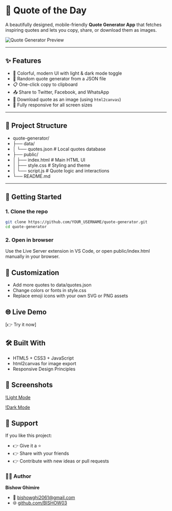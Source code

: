 # 🧘 Quote of the Day

A beautifully designed, mobile-friendly **Quote Generator App** that fetches inspiring quotes and lets you copy, share, or download them as images.

![Quote Generator Preview](https://github.com/bishow03/quote-generator/raw/main/preview.png)

---

## ✨ Features

- 🌈 Colorful, modern UI with light & dark mode toggle  
- 🔄 Random quote generator from a JSON file  
- 📋 One-click copy to clipboard  
- 📤 Share to Twitter, Facebook, and WhatsApp  
- 📸 Download quote as an image (using `html2canvas`)  
- 📱 Fully responsive for all screen sizes  

---

## 📂 Project Structure
- quote-generator/
- ├── data/
- │    └── quotes.json      # Local quotes database
- ├── public/
- │    ├── index.html       # Main HTML UI
- │    ├── style.css        # Styling and theme
- │    └── script.js        # Quote logic and interactions
- └── README.md

---

## 🚀 Getting Started

### 1. Clone the repo

```bash
git clone https://github.com/YOUR_USERNAME/quote-generator.git
cd quote-generator
```

### 2. Open in browser
Use the Live Server extension in VS Code, or open public/index.html manually in your browser.

## 🔧 Customization
- Add more quotes to data/quotes.json
- Change colors or fonts in style.css
- Replace emoji icons with your own SVG or PNG assets

## 🌐 Live Demo
[👉 Try it now]

## 🛠 Built With
- HTML5 + CSS3 + JavaScript
- html2canvas for image export
- Responsive Design Principles

## 📸 Screenshots
[!Light Mode](light_mode.png)


[!Dark  Mode](dark_mode.png)

## 🌟 Support
If you like this project:
- 👉 Give it a ⭐
- 👉 Share with your friends
- 👉 Contribute with new ideas or pull requests

### 👨‍💻 Author
   **Bishow Ghimire**
- 📧 bishowghi2061@gmail.com
- 🌐 [github.com/BISHOW03]( https://github.com/BISHOW03)
